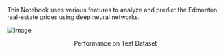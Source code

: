 This Notebook uses various features to analyze and predict the Edmonton real-estate prices using deep neural networks.

![image](https://github.com/NastaranGh74/Real-Estate-Price-Analysis-Prediction/assets/85129387/061c8c33-106a-4949-9813-92b5d54cf53d)

<p align="center">Performance on Test Dataset</p>

